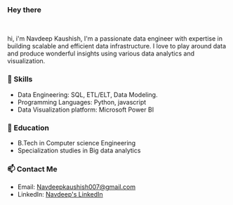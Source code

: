 ### Hey there 

<br />

hi, i'm Navdeep Kaushish, I'm a passionate data engineer with expertise in building scalable and efficient data infrastructure. I love to play around data and produce wonderful insights using various data analytics and visualization.

### 🔧 Skills

- Data Engineering: SQL, ETL/ELT, Data Modeling.
- Programming Languages: Python, javascript
- Data Visualization platform: Microsoft Power BI

### 🌱 Education

- B.Tech in Computer science Engineering
- Specialization studies in Big data analytics

### 📫 Contact Me

- Email: [Navdeepkaushish007@gmail.com](mailto:navdeepkaushish007@gmail.com)
- LinkedIn: [Navdeep's LinkedIn](https://www.linkedin.com/in/navdeep-kaushish-97a54422a/)






